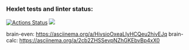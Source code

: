### Hexlet tests and linter status:
[![Actions Status](https://github.com/DenisTankov/frontend-project-lvl1/workflows/hexlet-check/badge.svg)](https://github.com/DenisTankov/frontend-project-lvl1/actions)
<a href="https://codeclimate.com/github/DenisTankov/frontend-project-lvl1/maintainability"><img src="https://api.codeclimate.com/v1/badges/7395538cc3cebc573b86/maintainability" /></a>

brain-even: https://asciinema.org/a/HivsioOxeaLlyHCQeu2hivEJq
brain-calc: https://asciinema.org/a/2cb2ZHSSevpNZhGKEbvBp4xX0

